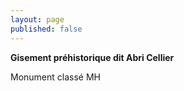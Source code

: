 ```yaml
---
layout: page
published: false
---
```


**Gisement préhistorique dit Abri Cellier**

Monument classé MH
